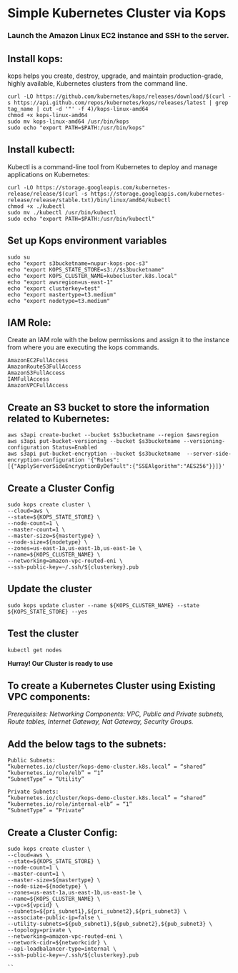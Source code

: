 # Simple Kubernetes Cluster via Kops

### Launch the Amazon Linux EC2 instance and SSH to the server.

## Install kops: 

kops helps you create, destroy, upgrade, and maintain production-grade, highly available, Kubernetes clusters from the command line.

```
curl -LO https://github.com/kubernetes/kops/releases/download/$(curl -s https://api.github.com/repos/kubernetes/kops/releases/latest | grep tag_name | cut -d '"' -f 4)/kops-linux-amd64
chmod +x kops-linux-amd64
sudo mv kops-linux-amd64 /usr/bin/kops
sudo echo "export PATH=$PATH:/usr/bin/kops"
```

## Install kubectl: 

Kubectl is a command-line tool from Kubernetes to deploy and manage applications on Kubernetes:

```
curl -LO https://storage.googleapis.com/kubernetes-release/release/$(curl -s https://storage.googleapis.com/kubernetes-release/release/stable.txt)/bin/linux/amd64/kubectl
chmod +x ./kubectl
sudo mv ./kubectl /usr/bin/kubectl
sudo echo "export PATH=$PATH:/usr/bin/kubectl"
```

## Set up Kops environment variables

```
sudo su
echo "export s3bucketname=nupur-kops-poc-s3"
echo "export KOPS_STATE_STORE=s3://$s3bucketname"
echo "export KOPS_CLUSTER_NAME=kubecluster.k8s.local"
echo "export awsregion=us-east-1"
echo "export clusterkey=test"
echo "export mastertype=t3.medium"
echo "export nodetype=t3.medium"
```

## IAM Role:

Create an IAM role with the below permissions and assign it to the instance from where you are executing the kops commands.

```
AmazonEC2FullAccess
AmazonRoute53FullAccess
AmazonS3FullAccess
IAMFullAccess
AmazonVPCFullAccess
```

## Create an S3 bucket to store the information related to Kubernetes:

```
aws s3api create-bucket --bucket $s3bucketname --region $awsregion
aws s3api put-bucket-versioning --bucket $s3bucketname --versioning-configuration Status=Enabled
aws s3api put-bucket-encryption --bucket $s3bucketname  --server-side-encryption-configuration '{"Rules":[{"ApplyServerSideEncryptionByDefault":{"SSEAlgorithm":"AES256"}}]}'
```

## Create a Cluster Config

```
sudo kops create cluster \
--cloud=aws \
--state=${KOPS_STATE_STORE} \
--node-count=1 \
--master-count=1 \
--master-size=${mastertype} \
--node-size=${nodetype} \
--zones=us-east-1a,us-east-1b,us-east-1e \
--name=${KOPS_CLUSTER_NAME} \
--networking=amazon-vpc-routed-eni \
--ssh-public-key=~/.ssh/${clusterkey}.pub
```

## Update the cluster

```
sudo kops update cluster --name ${KOPS_CLUSTER_NAME} --state ${KOPS_STATE_STORE} --yes
```

## Test the cluster

```
kubectl get nodes
```

**Hurray! Our Cluster is ready to use**

## To create a Kubernetes Cluster using Existing VPC components:

*Prerequisites:
Networking Components: VPC, Public and Private subnets, Route tables, Internet Gateway, Nat Gateway, Security Groups.*

## Add the below tags to the subnets:

```
Public Subnets: 
“kubernetes.io/cluster/kops-demo-cluster.k8s.local” = “shared” “kubernetes.io/role/elb” = “1” 
“SubnetType” = “Utility” 

Private Subnets:
“kubernetes.io/cluster/kops-demo-cluster.k8s.local” = “shared” “kubernetes.io/role/internal-elb” = “1” 
“SubnetType” = “Private”
```

## Create a Cluster Config:

```
sudo kops create cluster \
--cloud=aws \
--state=${KOPS_STATE_STORE} \
--node-count=1 \
--master-count=1 \
--master-size=${mastertype} \
--node-size=${nodetype} \
--zones=us-east-1a,us-east-1b,us-east-1e \
--name=${KOPS_CLUSTER_NAME} \
--vpc=${vpcid} \
--subnets=${pri_subnet1},${pri_subnet2},${pri_subnet3} \
--associate-public-ip=false \
--utility-subnets=${pub_subnet1},${pub_subnet2},${pub_subnet3} \
--topology=private \
--networking=amazon-vpc-routed-eni \
--network-cidr=${networkcidr} \
--api-loadbalancer-type=internal \
--ssh-public-key=~/.ssh/${clusterkey}.pub

``

